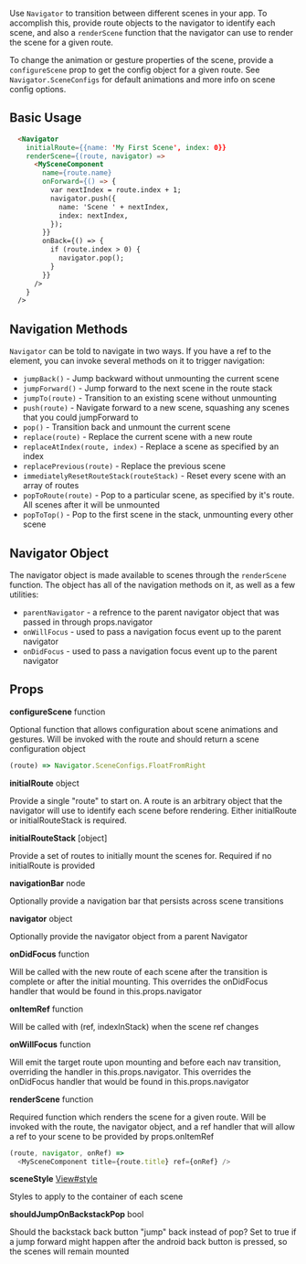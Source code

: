 Use `Navigator` to transition between different scenes in your app. To accomplish this, provide route objects to the navigator to identify each scene, and also a `renderScene` function that the navigator can use to render the scene for a given route.

To change the animation or gesture properties of the scene, provide a `configureScene` prop to get the config object for a given route. See `Navigator.SceneConfigs` for default animations and more info on scene config options.

## Basic Usage 

```html
  <Navigator
    initialRoute={{name: 'My First Scene', index: 0}}
    renderScene={(route, navigator) =>
      <MySceneComponent
        name={route.name}
        onForward={() => {
          var nextIndex = route.index + 1;
          navigator.push({
            name: 'Scene ' + nextIndex,
            index: nextIndex,
          });
        }}
        onBack={() => {
          if (route.index > 0) {
            navigator.pop();
          }
        }}
      />
    }
  />
```

## Navigation Methods 
`Navigator` can be told to navigate in two ways. If you have a ref to the element, you can invoke several methods on it to trigger navigation:

* `jumpBack()` - Jump backward without unmounting the current scene
* `jumpForward()` - Jump forward to the next scene in the route stack
* `jumpTo(route)` - Transition to an existing scene without unmounting
* `push(route)` - Navigate forward to a new scene, squashing any scenes that you could jumpForward to
* `pop()` - Transition back and unmount the current scene
* `replace(route)` - Replace the current scene with a new route
* `replaceAtIndex(route, index)` - Replace a scene as specified by an index
* `replacePrevious(route)` - Replace the previous scene
* `immediatelyResetRouteStack(routeStack)` - Reset every scene with an array of routes
* `popToRoute(route)` - Pop to a particular scene, as specified by it's route. All scenes after it will be unmounted
* `popToTop()` - Pop to the first scene in the stack, unmounting every other scene

## Navigator Object

The navigator object is made available to scenes through the `renderScene` function. The object has all of the navigation methods on it, as well as a few utilities:

* `parentNavigator` - a refrence to the parent navigator object that was passed in through props.navigator
* `onWillFocus` - used to pass a navigation focus event up to the parent navigator
* `onDidFocus` - used to pass a navigation focus event up to the parent navigator

## Props 

**configureScene** function 

Optional function that allows configuration about scene animations and gestures. Will be invoked with the route and should return a scene configuration object

```javascript
(route) => Navigator.SceneConfigs.FloatFromRight
```

**initialRoute** object 

Provide a single "route" to start on. A route is an arbitrary object that the navigator will use to identify each scene before rendering. Either initialRoute or initialRouteStack is required.

**initialRouteStack** [object] 

Provide a set of routes to initially mount the scenes for. Required if no initialRoute is provided

**navigationBar** node 

Optionally provide a navigation bar that persists across scene transitions

**navigator** object 

Optionally provide the navigator object from a parent Navigator

**onDidFocus** function 

Will be called with the new route of each scene after the transition is complete or after the initial mounting. This overrides the onDidFocus handler that would be found in this.props.navigator

**onItemRef** function 

Will be called with (ref, indexInStack) when the scene ref changes

**onWillFocus** function 

Will emit the target route upon mounting and before each nav transition, overriding the handler in this.props.navigator. This overrides the onDidFocus handler that would be found in this.props.navigator

**renderScene** function 

Required function which renders the scene for a given route. Will be invoked with the route, the navigator object, and a ref handler that will allow a ref to your scene to be provided by props.onItemRef

```javascript
(route, navigator, onRef) =>
  <MySceneComponent title={route.title} ref={onRef} /> 
```

**sceneStyle** [View#style](http://facebook.github.io/react-native/docs/view.html#style)

Styles to apply to the container of each scene

**shouldJumpOnBackstackPop** bool 

Should the backstack back button "jump" back instead of pop? Set to true if a jump forward might happen after the android back button is pressed, so the scenes will remain mounted